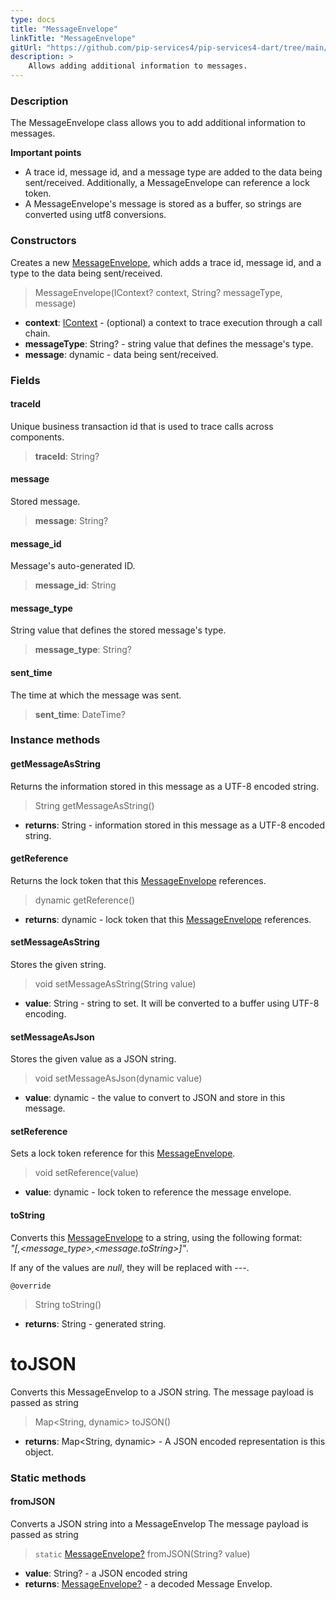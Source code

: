 ```yaml
---
type: docs
title: "MessageEnvelope"
linkTitle: "MessageEnvelope"
gitUrl: "https://github.com/pip-services4/pip-services4-dart/tree/main/pip-services4-messaging-dart"
description: >
    Allows adding additional information to messages. 
---
```


### Description

The MessageEnvelope class allows you to add additional information to messages.

**Important points**

- A trace id, message id, and a message type are added to the data being sent/received. Additionally, a MessageEnvelope can reference a lock token.
- A MessageEnvelope's message is stored as a buffer, so strings are converted using utf8 conversions.

### Constructors

Creates a new [MessageEnvelope](), which adds a trace id, message id, and a type to the data being sent/received.

> MessageEnvelope(IContext? context, String? messageType, message)

- **context**: [IContext](../../../components/context/icontext) - (optional) a context to trace execution through a call chain.
- **messageType**: String? - string value that defines the message's type.
- **message**: dynamic - data being sent/received.

### Fields

<span class="hide-title-link">

#### traceId
Unique business transaction id that is used to trace calls across components.

> **traceId**: String?

#### message
Stored message.

> **message**: String?

#### message_id
Message's auto-generated ID.

> **message_id**: String

#### message_type
String value that defines the stored message's type.

> **message_type**: String?

#### sent_time
The time at which the message was sent.

> **sent_time**: DateTime?

</span>

### Instance methods

#### getMessageAsString
Returns the information stored in this message as a UTF-8 encoded string.

> String getMessageAsString()

- **returns**: String - information stored in this message as a UTF-8 encoded string.

#### getReference
Returns the lock token that this [MessageEnvelope]() references.

> dynamic getReference()

- **returns**: dynamic - lock token that this [MessageEnvelope]() references.

#### setMessageAsString
Stores the given string.

> void setMessageAsString(String value)

- **value**: String - string to set. It will be converted to a buffer using UTF-8 encoding.


#### setMessageAsJson
Stores the given value as a JSON string.

> void setMessageAsJson(dynamic value)

- **value**: dynamic - the value to convert to JSON and store in this message.

#### setReference
Sets a lock token reference for this [MessageEnvelope]().

> void setReference(value)

- **value**: dynamic - lock token to reference the message envelope.

#### toString
Converts this [MessageEnvelope]() to a string, using the following format:  
*"[<traceId>,<message_type>,<message.toString>]"*.

If any of the values are *null*, they will be replaced with \-\-\-.

`@override`
> String toString()

- **returns**: String - generated string.


# toJSON
Converts this MessageEnvelop to a JSON string.
The message payload is passed as string

> Map\<String, dynamic\> toJSON()

- **returns**: Map\<String, dynamic\> -  A JSON encoded representation is this object.


### Static methods

#### fromJSON
Converts a JSON string into a MessageEnvelop
The message payload is passed as string

> `static` [MessageEnvelope?]() fromJSON(String? value)

- **value**: String? - a JSON encoded string
- **returns**: [MessageEnvelope?]() - a decoded Message Envelop.

